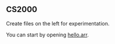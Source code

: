 ## CS2000

Create files on the left for experimentation.

You can start by opening [hello.arr](./hello.arr).